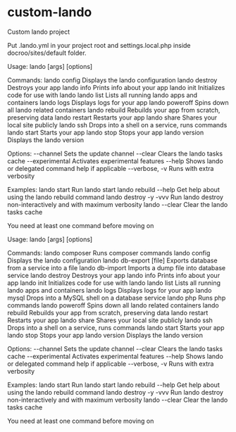 # custom-lando
Custom lando project

Put .lando.yml in your project root and settings.local.php inside docroo/sites/default folder.

Usage: lando <command> [args] [options]

Commands:
  lando config    Displays the lando configuration
  lando destroy   Destroys your app
  lando info      Prints info about your app
  lando init      Initializes code for use with lando
  lando list      Lists all running lando apps and containers
  lando logs      Displays logs for your app
  lando poweroff  Spins down all lando related containers
  lando rebuild   Rebuilds your app from scratch, preserving data
  lando restart   Restarts your app
  lando share     Shares your local site publicly
  lando ssh       Drops into a shell on a service, runs commands
  lando start     Starts your app
  lando stop      Stops your app
  lando version   Displays the lando version

Options:
  --channel       Sets the update channel
  --clear         Clears the lando tasks cache
  --experimental  Activates experimental features
  --help          Shows lando or delegated command help if applicable
  --verbose, -v   Runs with extra verbosity

Examples:
  lando start            Run lando start
  lando rebuild --help  Get help about using the lando rebuild command
  lando destroy -y -vvv  Run lando destroy non-interactively and with maximum verbosity
  lando --clear          Clear the lando tasks cache

You need at least one command before moving on

Usage: lando <command> [args] [options]

Commands:
  lando composer          Runs composer commands
  lando config            Displays the lando configuration
  lando db-export [file]  Exports database from a service into a file
  lando db-import <file>  Imports a dump file into database service
  lando destroy           Destroys your app
  lando info              Prints info about your app
  lando init              Initializes code for use with lando
  lando list              Lists all running lando apps and containers
  lando logs              Displays logs for your app
  lando mysql             Drops into a MySQL shell on a database service
  lando php               Runs php commands
  lando poweroff          Spins down all lando related containers
  lando rebuild           Rebuilds your app from scratch, preserving data
  lando restart           Restarts your app
  lando share             Shares your local site publicly
  lando ssh               Drops into a shell on a service, runs commands
  lando start             Starts your app
  lando stop              Stops your app
  lando version           Displays the lando version

Options:
  --channel       Sets the update channel
  --clear         Clears the lando tasks cache
  --experimental  Activates experimental features
  --help          Shows lando or delegated command help if applicable
  --verbose, -v   Runs with extra verbosity

Examples:
  lando start            Run lando start
  lando rebuild --help  Get help about using the lando rebuild command
  lando destroy -y -vvv  Run lando destroy non-interactively and with maximum verbosity
  lando --clear          Clear the lando tasks cache

You need at least one command before moving on